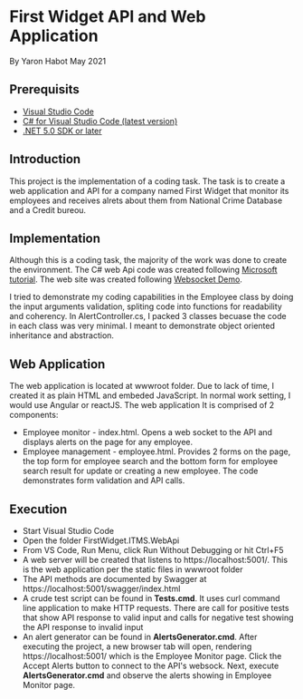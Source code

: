# First Widget API and Web Application
By Yaron Habot May 2021

## Prerequisits
* [Visual Studio Code](https://code.visualstudio.com/download)
* [C# for Visual Studio Code (latest version)](https://marketplace.visualstudio.com/items?itemName=ms-dotnettools.csharp)
* [.NET 5.0 SDK or later](https://dotnet.microsoft.com/download/dotnet/5.0)
## Introduction
This project is the implementation of a coding task. The task is to create a web application and API for a company named First Widget that monitor its employees and receives alrets about them from National Crime Database and a Credit bureou.
## Implementation
Although this is a coding task, the majority of the work was done to create the environment. The C# web Api code was created following [Microsoft tutorial](https://docs.microsoft.com/en-us/aspnet/core/tutorials/first-web-api?view=aspnetcore-5.0&tabs=visual-studio-code). The web site was created following [Websocket Demo](https://www.c-sharpcorner.com/article/using-websocket-to-build-real-time-application-via-asp-net-core/). 

I tried to demonstrate my coding capabilities in the Employee class by doing the input arguments validation, spliting code into functions for readability and coherency. In AlertController.cs, I packed 3 classes becuase the code in each class was very minimal. I meant to demonstrate object oriented inheritance and abstraction.

## Web Application
The web application is located at wwwroot folder. Due to lack of time, I created it as plain HTML and embeded JavaScript. In normal work setting, I would use Angular or reactJS. The web application It is comprised of 2 components:
* Employee monitor - index.html. Opens a web socket to the API and displays alerts on the page for any employee.
* Employee management - employee.html. Provides 2 forms on the page, the top form for employee search and the bottom form for employee search result for update or creating a new employee. The code demonstrates form validation and API calls.
## Execution
* Start Visual Studio Code
* Open the folder FirstWidget.ITMS.WebApi
* From VS Code, Run Menu, click Run Without Debugging or hit Ctrl+F5
* A web server will be created that listens to https://localhost:5001/. This is the web application per the static files in wwwroot folder
* The API methods are documented by Swagger at https://localhost:5001/swagger/index.html
* A crude test script can be found in **Tests.cmd**. It uses curl command line application to make HTTP requests. There are call for positive tests that show API response to valid input and calls for negative test showing the API response to invalid input
* An alert generator can be found in **AlertsGenerator.cmd**. After executing the project, a new browser tab will open, rendering https://localhost:5001/ which is the Employee Monitor page. Click the Accept Alerts button to connect to the API's websock. Next, execute **AlertsGenerator.cmd** and observe the alerts showing in Employee Monitor page.
